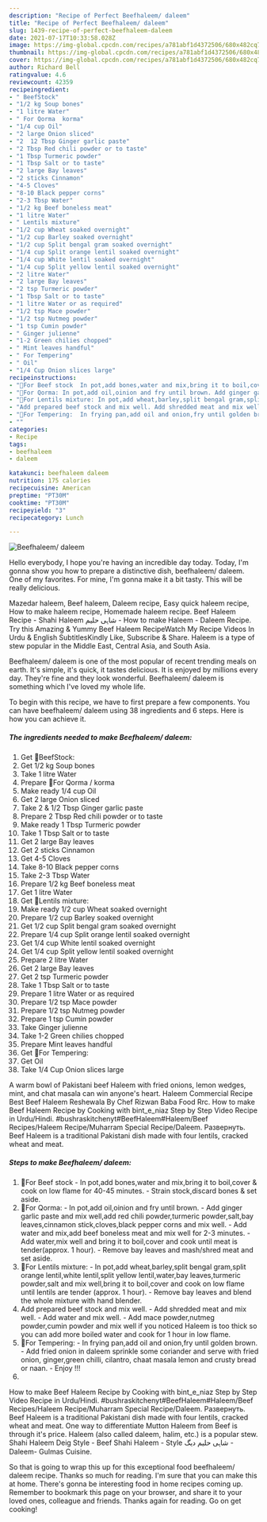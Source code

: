 ```yaml
---
description: "Recipe of Perfect Beefhaleem/ daleem"
title: "Recipe of Perfect Beefhaleem/ daleem"
slug: 1439-recipe-of-perfect-beefhaleem-daleem
date: 2021-07-17T10:33:58.028Z
image: https://img-global.cpcdn.com/recipes/a781abf1d4372506/680x482cq70/beefhaleem-daleem-recipe-main-photo.jpg
thumbnail: https://img-global.cpcdn.com/recipes/a781abf1d4372506/680x482cq70/beefhaleem-daleem-recipe-main-photo.jpg
cover: https://img-global.cpcdn.com/recipes/a781abf1d4372506/680x482cq70/beefhaleem-daleem-recipe-main-photo.jpg
author: Richard Bell
ratingvalue: 4.6
reviewcount: 42359
recipeingredient:
- " BeefStock"
- "1/2 kg Soup bones"
- "1 litre Water"
- " For Qorma  korma"
- "1/4 cup Oil"
- "2 large Onion sliced"
- "2  12 Tbsp Ginger garlic paste"
- "2 Tbsp Red chili powder or to taste"
- "1 Tbsp Turmeric powder"
- "1 Tbsp Salt or to taste"
- "2 large Bay leaves"
- "2 sticks Cinnamon"
- "4-5 Cloves"
- "8-10 Black pepper corns"
- "2-3 Tbsp Water"
- "1/2 kg Beef boneless meat"
- "1 litre Water"
- " Lentils mixture"
- "1/2 cup Wheat soaked overnight"
- "1/2 cup Barley soaked overnight"
- "1/2 cup Split bengal gram soaked overnight"
- "1/4 cup Split orange lentil soaked overnight"
- "1/4 cup White lentil soaked overnight"
- "1/4 cup Split yellow lentil soaked overnight"
- "2 litre Water"
- "2 large Bay leaves"
- "2 tsp Turmeric powder"
- "1 Tbsp Salt or to taste"
- "1 litre Water or as required"
- "1/2 tsp Mace powder"
- "1/2 tsp Nutmeg powder"
- "1 tsp Cumin powder"
- " Ginger julienne"
- "1-2 Green chilies chopped"
- " Mint leaves handful"
- " For Tempering"
- " Oil"
- "1/4 Cup Onion slices large"
recipeinstructions:
- "🌻For Beef stock  In pot,add bones,water and mix,bring it to boil,cover &amp; cook on low flame for 40-45 minutes. Strain stock,discard bones &amp; set aside."
- "🌻For Qorma: In pot,add oil,oinion and fry until brown. Add ginger garlic paste and mix well,add red chili powder,turmeric powder,salt,bay leaves,cinnamon stick,cloves,black pepper corns and mix well. Add water and mix,add beef boneless meat and mix well for 2-3 minutes. Add water,mix well and bring it to boil,cover and cook until meat is tender(approx. 1 hour). Remove bay leaves and mash/shred meat and set aside."
- "🌻For Lentils mixture: In pot,add wheat,barley,split bengal gram,split orange lentil,white lentil,split yellow lentil,water,bay leaves,turmeric powder,salt and mix well,bring it to boil,cover and cook on low flame until lentils are tender (approx. 1 hour). Remove bay leaves and blend the whole mixture with hand blender."
- "Add prepared beef stock and mix well. Add shredded meat and mix well. Add water and mix well. Add mace powder,nutmeg powder,cumin powder and mix well if you noticed Haleem is too thick so you can add more boiled water and cook for 1 hour in low flame."
- "🌻For Tempering:  In frying pan,add oil and onion,fry until golden brown. Add fried onion in daleem sprinkle some coriander and serve with fried onion, ginger,green chilli, cilantro, chaat masala lemon and crusty bread or naan.  Enjoy !!!"
- ""
categories:
- Recipe
tags:
- beefhaleem
- daleem

katakunci: beefhaleem daleem 
nutrition: 175 calories
recipecuisine: American
preptime: "PT30M"
cooktime: "PT30M"
recipeyield: "3"
recipecategory: Lunch

---
```



![Beefhaleem/ daleem](https://img-global.cpcdn.com/recipes/a781abf1d4372506/680x482cq70/beefhaleem-daleem-recipe-main-photo.jpg)

Hello everybody, I hope you're having an incredible day today. Today, I'm gonna show you how to prepare a distinctive dish, beefhaleem/ daleem. One of my favorites. For mine, I'm gonna make it a bit tasty. This will be really delicious.

Mazedar haleem, Beef haleem, Daleem recipe, Easy quick haleem recipe, How to make haleem recipe, Homemade haleem recipe. Beef Haleem Recipe - Shahi Haleem شاہی حلیم - How to make Haleem - Daleem Recipe. Try this Amazing &amp; Yummy Beef Haleem RecipeWatch My Recipe Videos In Urdu &amp; English SubtitlesKindly Like, Subscribe &amp; Share. Haleem is a type of stew popular in the Middle East, Central Asia, and South Asia.

Beefhaleem/ daleem is one of the most popular of recent trending meals on earth. It's simple, it's quick, it tastes delicious. It is enjoyed by millions every day. They're fine and they look wonderful. Beefhaleem/ daleem is something which I've loved my whole life.


To begin with this recipe, we have to first prepare a few components. You can have beefhaleem/ daleem using 38 ingredients and 6 steps. Here is how you can achieve it.

<!--inarticleads1-->

##### The ingredients needed to make Beefhaleem/ daleem:

1. Get  🌻BeefStock:
1. Get 1/2 kg Soup bones
1. Take 1 litre Water
1. Prepare  🌻For Qorma / korma
1. Make ready 1/4 cup Oil
1. Get 2 large Onion sliced
1. Take 2 &amp; 1/2 Tbsp Ginger garlic paste
1. Prepare 2 Tbsp Red chili powder or to taste
1. Make ready 1 Tbsp Turmeric powder
1. Take 1 Tbsp Salt or to taste
1. Get 2 large Bay leaves
1. Get 2 sticks Cinnamon
1. Get 4-5 Cloves
1. Take 8-10 Black pepper corns
1. Take 2-3 Tbsp Water
1. Prepare 1/2 kg Beef boneless meat
1. Get 1 litre Water
1. Get  🌻Lentils mixture:
1. Make ready 1/2 cup Wheat soaked overnight
1. Prepare 1/2 cup Barley soaked overnight
1. Get 1/2 cup Split bengal gram soaked overnight
1. Prepare 1/4 cup Split orange lentil soaked overnight
1. Get 1/4 cup White lentil soaked overnight
1. Get 1/4 cup Split yellow lentil soaked overnight
1. Prepare 2 litre Water
1. Get 2 large Bay leaves
1. Get 2 tsp Turmeric powder
1. Take 1 Tbsp Salt or to taste
1. Prepare 1 litre Water or as required
1. Prepare 1/2 tsp Mace powder
1. Prepare 1/2 tsp Nutmeg powder
1. Prepare 1 tsp Cumin powder
1. Take  Ginger julienne
1. Take 1-2 Green chilies chopped
1. Prepare  Mint leaves handful
1. Get  🌻For Tempering:
1. Get  Oil
1. Take 1/4 Cup Onion slices large


A warm bowl of Pakistani beef Haleem with fried onions, lemon wedges, mint, and chat masala can win anyone&#39;s heart. Haleem Commercial Recipe Best Beef Haleem Reshewala By Chef Rizwan Baba Food Rrc. How to make Beef Haleem Recipe by Cooking with bint_e_niaz Step by Step Video Recipe in Urdu/Hindi. #bushraskitchenyt#BeefHaleem#Haleem/Beef Recipes/Haleem Recipe/Muharram Special Recipe/Daleem. Развернуть. Beef Haleem is a traditional Pakistani dish made with four lentils, cracked wheat and meat. 

<!--inarticleads2-->

##### Steps to make Beefhaleem/ daleem:

1. 🌻For Beef stock  - In pot,add bones,water and mix,bring it to boil,cover &amp; cook on low flame for 40-45 minutes. - Strain stock,discard bones &amp; set aside.
1. 🌻For Qorma: - In pot,add oil,oinion and fry until brown. - Add ginger garlic paste and mix well,add red chili powder,turmeric powder,salt,bay leaves,cinnamon stick,cloves,black pepper corns and mix well. - Add water and mix,add beef boneless meat and mix well for 2-3 minutes. - Add water,mix well and bring it to boil,cover and cook until meat is tender(approx. 1 hour). - Remove bay leaves and mash/shred meat and set aside.
1. 🌻For Lentils mixture: - In pot,add wheat,barley,split bengal gram,split orange lentil,white lentil,split yellow lentil,water,bay leaves,turmeric powder,salt and mix well,bring it to boil,cover and cook on low flame until lentils are tender (approx. 1 hour). - Remove bay leaves and blend the whole mixture with hand blender.
1. Add prepared beef stock and mix well. - Add shredded meat and mix well. - Add water and mix well. - Add mace powder,nutmeg powder,cumin powder and mix well if you noticed Haleem is too thick so you can add more boiled water and cook for 1 hour in low flame.
1. 🌻For Tempering:  - In frying pan,add oil and onion,fry until golden brown. - Add fried onion in daleem sprinkle some coriander and serve with fried onion, ginger,green chilli, cilantro, chaat masala lemon and crusty bread or naan.  - Enjoy !!!
1. 


How to make Beef Haleem Recipe by Cooking with bint_e_niaz Step by Step Video Recipe in Urdu/Hindi. #bushraskitchenyt#BeefHaleem#Haleem/Beef Recipes/Haleem Recipe/Muharram Special Recipe/Daleem. Развернуть. Beef Haleem is a traditional Pakistani dish made with four lentils, cracked wheat and meat. One way to differentiate Mutton Haleem from Beef is through it&#39;s price. Haleem (also called daleem, halim, etc.) is a popular stew. Shahi Haleem Deig Style - Beef Shahi Haleem - Style شاہی حلیم دیگ - Daleem- Gulmas Cuisine. 

So that is going to wrap this up for this exceptional food beefhaleem/ daleem recipe. Thanks so much for reading. I'm sure that you can make this at home. There's gonna be interesting food in home recipes coming up. Remember to bookmark this page on your browser, and share it to your loved ones, colleague and friends. Thanks again for reading. Go on get cooking!
